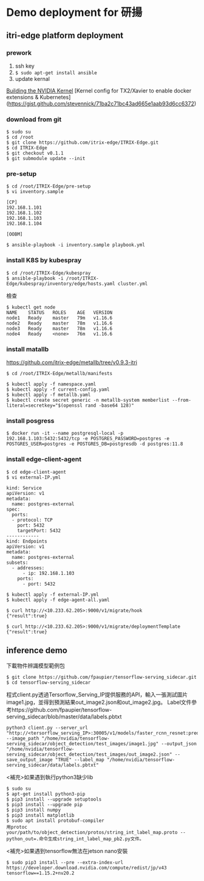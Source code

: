 # Demo deployment for 研揚
## itri-edge platform deployment
### prework

1. ssh key
2. `$ sudo apt-get install ansible`
3. update kernal

[Building the NVIDIA Kernel](https://docs.nvidia.com/jetson/l4t/index.html#page/Tegra%2520Linux%2520Driver%2520Package%2520Development%2520Guide%2Fkernel_custom.html%23wwpID0E0FD0HA)
[Kernel config for TX2/Xavier to enable docker extensions & Kubernetes]
(https://gist.github.com/stevennick/71ba2c71bc43ad665e1aab93d6cc6372)
### download from git
```
$ sudo su
$ cd /root
$ git clone https://github.com/itrix-edge/ITRIX-Edge.git
$ cd ITRIX-Edge
$ git checkout v0.1.1
$ git submodule update --init
```
### pre-setup
```
$ cd /root/ITRIX-Edge/pre-setup
$ vi inventory.sample

[CP]
192.168.1.101
192.168.1.102
192.168.1.103
192.168.1.104

[OOBM]
```
```
$ ansible-playbook -i inventory.sample playbook.yml
```
### install K8S by kubespray
```
$ cd /root/ITRIX-Edge/kubespray
$ ansible-playbook -i /root/ITRIX-Edge/kubespray/inventory/edge/hosts.yaml cluster.yml
```
檢查
```
$ kubectl get node
NAME    STATUS   ROLES    AGE   VERSION
node1   Ready    master   79m   v1.16.6
node2   Ready    master   78m   v1.16.6
node3   Ready    master   78m   v1.16.6
node4   Ready    <none>   76m   v1.16.6
```

### install matallb
https://github.com/itrix-edge/metallb/tree/v0.9.3-itri
```
$ cd /root/ITRIX-Edge/metallb/manifests

$ kubectl apply -f namespace.yaml
$ kubectl apply -f current-config.yaml
$ kubectl apply -f metallb.yaml
$ kubectl create secret generic -n metallb-system memberlist --from-literal=secretkey="$(openssl rand -base64 128)"
```
### install posgress
```
$ docker run -it --name postgresql-local -p 192.168.1.103:5432:5432/tcp -e POSTGRES_PASSWORD=postgres -e POSTGRES_USER=postgres -e POSTGRES_DB=postgresdb -d postgres:11.8
```
### install edge-client-agent
```
$ cd edge-client-agent
$ vi external-IP.yml

kind: Service
apiVersion: v1
metadata:
  name: postgres-external
spec:
  ports:
  - protocol: TCP
    port: 5432
    targetPort: 5432
------------
kind: Endpoints
apiVersion: v1
metadata:
  name: postgres-external
subsets:
  - addresses:
      - ip: 192.168.1.103
    ports:
      - port: 5432
```
```
$ kubectl apply -f external-IP.yml
$ kubectl apply -f edge-agent-all.yaml
```
```
$ curl http://<10.233.62.205>:9000/v1/migrate/hook
{"result":true}

$ curl http://<10.233.62.205>:9000/v1/migrate/deploymentTemplate
{"result":true}
```
## inference demo
下載物件辨識模型範例包
```
$ git clone https://github.com/fpaupier/tensorflow-serving_sidecar.git
$ cd tensorflow-serving_sidecar
```
程式client.py透過Tersorflow_Serving_IP提供服務的API，輸入一張測試圖片image1.jpg，並得到預測結果out_image2.json和out_image2.jpg。
Label文件參考https://github.com/fpaupier/tensorflow-serving_sidecar/blob/master/data/labels.pbtxt
```
python3 client.py --server_url "http://<tersorflow_serving_IP>:30005/v1/models/faster_rcnn_resnet:predict" --image_path "/home/nvidia/tensorflow-serving_sidecar/object_detection/test_images/image1.jpg" --output_json "/home/nvidia/tensorflow-serving_sidecar/object_detection/test_images/out_image2.json" --save_output_image "TRUE" --label_map "/home/nvidia/tensorflow-serving_sidecar/data/labels.pbtxt"
```
<補充>如果遇到執行python3缺少lib
```
$ sudo su
$ apt-get install python3-pip
$ pip3 install --upgrade setuptools
$ pip3 install --upgrade pip
$ pip3 install numpy
$ pip3 install matplotlib
$ sudo apt install protobuf-compiler
用protoc your/path/to/object_detection/protos/string_int_label_map.proto --python_out=.命令生成string_int_label_map_pb2.py文件。
```
<補充>如果遇到tensorflow無法在jetson nano安裝
```
$ sudo pip3 install --pre --extra-index-url https://developer.download.nvidia.com/compute/redist/jp/v43 tensorflow==1.15.2+nv20.2
```

